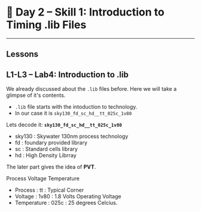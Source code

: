 # 🔹 Day 2 – Skill 1: Introduction to Timing .lib Files

---

## Lessons

## L1-L3 – Lab4: Introduction to .lib 

We already discussed about the `.lib` files before. Here we will take a glimpse of it's contents.
- `.lib` file starts with the intoduction to technology.
- In our case it is `sky130_fd_sc_hd__tt_025c_1v80`

Lets decode it: **`sky130_fd_sc_hd__tt_025c_1v80`**

- sky130 : Skywater 130nm process technology
- fd : foundary provided library
- sc : Standard cells library
- hd : High Density Librray

The later part gives the idea of **PVT**.

Process Voltage Temperature
- Process : tt : Typical Corner
- Voltage : 1v80 : 1.8 Volts Operating Voltage
- Temperature : 025c : 25 degrees Celcius.


